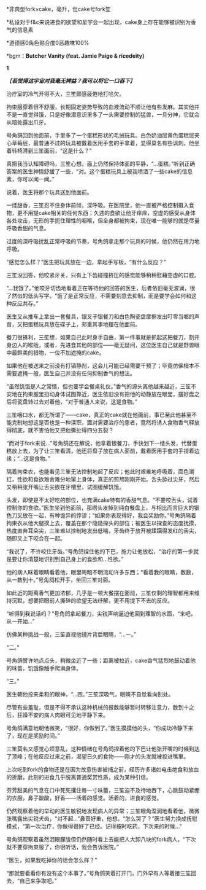 *非典型fork×cake，毫升，但cake号fork笙

*私设对于f&c来说进食的欲望和星宇会一起出现，cake身上存在能够被识别为香气的信息素

*道德感0角色贴合度0恶趣味100%

*bgm：**Butcher Vanity (feat. Jamie Paige & ricedeity)**

 **1**

*【**若觉得这宇宙对我毫无裨益？我可以将它一口吞下**】*

治疗室的冷气开得不大，三笙颇感疲倦地打哈欠。

拘束服穿着很不舒服，长期固定姿势导致的血液流动不顺让他有些发麻。其实他并不是一直觉得饿，只是好像潜意识里多了一头需要控制的猛兽，一旦分神，它就会从暗处露出爪牙。

号角鸽回到他面前，手里多了一个蛋糕形状的毛绒玩具。白色奶油层黄色蛋糕层夹心草莓层，最普通不过的玩具被戴着医用手套的手拿着，显得莫名有些讽刺。他坐着转椅滑到三笙面前，“这是什么？”

真把我当认知障碍吗，三笙心想，面上仍然保持体面的平静，“…蛋糕。”听到正确答案的医生神情舒缓了一些，“对。这个蛋糕玩具上被我喷洒了一些cake的信息素，你可以闻一闻。”

说着，医生将那个玩具送到他面前。

一缕甜香，三笙忍不住身体前倾，深呼吸。在医院里，他一直被严格控制摄入食物，更不用提cake相关的任何东西；久违的食欲让他牙痒痒，空虚的感受从身体各处攻击，无形的手扼住理性的咽喉，但全身都被拘束，现在唯一能够的就是尽量呼吸香甜的气息。

过度的深呼吸扰乱正常呼吸的节奏，号角鸽拿走那个玩具的时候，他仍然在用力地呼吸。

“感觉怎么样？”医生把玩具放在一边，拿起手写板，“有什么反应？”

三笙没回答，他咬紧牙关，只有上下齿碰撞挤压的感觉能够稍稍慰藉空虚的口腔。

“…我饿了。”他咬牙切齿地看着正在等待他的回答的医生，后者依旧毫无波澜，很了然似的低头写字。“饿了是正常反应，不需要刻意去抑制，而是要学会如何和这种反应共存。”

医生又从推车上拿出一套餐具，银叉子银餐刀和白色陶瓷盘摩擦发出叮零当啷的声音，又把蛋糕玩具放在碟子上，郑重其事地摆在他面前。

餐刀很锋利，三笙想，如果自己此时身手自由，第一件事就是抓起这把餐刀，割开身边人的喉咙，或者，先进食其他的部位——毫无疑问，这位医生自己就是野兽眼中最鲜美的猎物，一位不加遮掩的cake。

如果他在被送来之前没有打镇静剂，这会儿可能已经需要干预了；毕竟仿佛根本不需要遮掩一般，医生自己并没有任何抑制香气的想法。

“虽然饥饿是人之常情，但也要学会餐桌礼仪。”香气的源头离他越来越近，三笙不安地在拘束服里扭动身体试图靠近，医生依旧没有把他的动静放在眼里，摆好盘之后将瓷盘转过去对着他，“对于普通人来说，这是食物。”

三笙咽口水，都无所谓了——cake，真正的cake就在他面前，事已至此他甚至不能克制地想这是否也是一种渎职，面对需要治疗的患者，竟然将诱人食物香气释放得彻底，就不害怕他又把他撕扯得四分五裂？

“而对于fork来说…”号角鸽还在解说，他拿着银餐刀，手快划下一缕头发，代替蛋糕放上去，为了让三笙看清，他还将盘子放在病人面前，戴着医用手套的手捏着边缘；“…这是食物。”

隔着拘束衣，也能看见三笙无法控制地起了反应；他此时艰难地呼吸着，面色潮红，性欲和食欲难舍难分地窜上身体，真正的煎熬刚刚开始。舌头舔过尖牙，然后又稍稍张开嘴让舌尖嵌在牙槽里，试图缓解饥饿。

头发，即使是不太好吃的部位，也充满cake特有的香甜气息。“不要咬舌头，试着控制你的食欲。”医生坐到他面前，那绺头发掉到纯白餐盘上，与相比而言巨大的银色刀叉放在一起，有种诡异的悖谬；“如果你表现得好，我会奖励你。”号角鸽隔着拘束衣从他大腿摸上去，覆盖在那个隐隐探头的部位；被医生以探查的态度抚摸，热度直奔耳朵尖，三笙难以控制地发出低喘，牙齿终于放开被蹂躏得发红的舌尖，随即又上下咬合在一起。

“我说了，不许咬住牙齿。”号角鸽捏住他的下巴，施力让他放松，“治疗的第一步就是要让你清楚地识别到自己身上的食欲和…性欲。”

他的病人眯着眼睛看着他，眼里晦暗不明流动许多东西；“看着我的眼睛，数数，从一数到十。”号角鸽松开手，坐回三笙对面。

如此近的距离香气更加浓郁，几乎是一顿大餐摆在面前，三笙仅剩的理智都用来维持沉默，想要把眼前人撕碎的欲望无法纾解，更不用提下不去的反应。

“听得到我说话吗？”号角鸽拿起餐刀，尖锐声响逼迫他回到理智的水面，“来吧，从一开始…”

仿佛某种挑战一般，三笙直视他镜片背后眼睛，“…一。”

“二。”

号角鸽赞许地点点头，稍微坐近了一些；距离被拉近，cake香气猛烈地鼓动着他的味蕾，饥饿像触手爬满身体。

“三。”

医生朝他投来柔和的眼神，“…四。”三笙深吸气，眼睛不自觉看向别处。

尽管有些羞耻，但是不得不承认这种机械的报数能够暂时转移注意力，数到十之后，狂躁不安的病人肉眼可见地平静下来。

号角鸽满意地朝他微笑，“很好，你做到了。”医生摸摸他的头，“你成功冷静下来了，现在是奖励时间。”

三笙莫名又感觉心烦意乱，这种情绪在号角鸽捏着他的下巴让他张开嘴的时候到达了顶峰；在他反应过来之前，渴望已久的食物——刚才的头发就被投进嘴里。

上次吃到fork的食物还是在因为故意伤害被捕之前，经历许多诸如电击绝食和放血的折磨，此刻的进食几乎脱离普通奖赏性质，成为某种引信。

芬芳甜美的气息在口中死死攫住每一寸味蕾，三笙迫不及待地吞下，心跳鼓动紧绷的衣服，鼻子酸酸，好香——活着的感觉。活着的，进食的感觉。

仍然观察着他的举动的医生敏锐地发现病人的异常；三笙眼角湿润地看着他，微微张嘴露出尖锐犬齿，“对不起…”鼻音好重，他想。“怎么哭了？”医生努力换成抚慰模式，“第一次治疗，你做得很好了已经。记得按时吃药，下次来的时候…”

号角鸽观察着虽然泪眼朦胧但仍然随时看上去能把人大卸八块的fork病人，“下次就不要穿拘束服了，你很听话，我会告诉医院。”

“医生，如果我吃掉你的话会怎么样？”

“那就要看看你有没有这个本事了。”号角鸽笑着打开门，门外早有人等着接三笙回去，“自己来争取吧。”